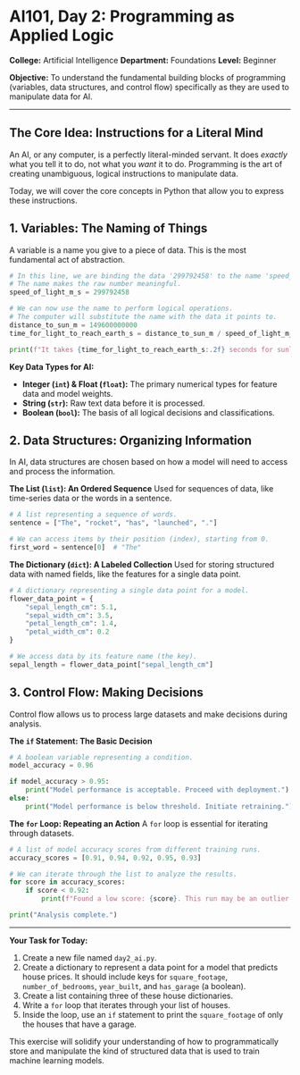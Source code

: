 # AI101, Day 2: Programming as Applied Logic

**College:** Artificial Intelligence
**Department:** Foundations
**Level:** Beginner

**Objective:** To understand the fundamental building blocks of programming (variables, data structures, and control flow) specifically as they are used to manipulate data for AI.

---

## The Core Idea: Instructions for a Literal Mind

An AI, or any computer, is a perfectly literal-minded servant. It does *exactly* what you tell it to do, not what you *want* it to do. Programming is the art of creating unambiguous, logical instructions to manipulate data.

Today, we will cover the core concepts in Python that allow you to express these instructions.

## 1. Variables: The Naming of Things

A variable is a name you give to a piece of data. This is the most fundamental act of abstraction.

```python
# In this line, we are binding the data '299792458' to the name 'speed_of_light_m_s'.
# The name makes the raw number meaningful.
speed_of_light_m_s = 299792458

# We can now use the name to perform logical operations.
# The computer will substitute the name with the data it points to.
distance_to_sun_m = 149600000000
time_for_light_to_reach_earth_s = distance_to_sun_m / speed_of_light_m_s

print(f"It takes {time_for_light_to_reach_earth_s:.2f} seconds for sunlight to reach Earth.")
```

**Key Data Types for AI:**
*   **Integer (`int`) & Float (`float`):** The primary numerical types for feature data and model weights.
*   **String (`str`):** Raw text data before it is processed.
*   **Boolean (`bool`):** The basis of all logical decisions and classifications.

## 2. Data Structures: Organizing Information

In AI, data structures are chosen based on how a model will need to access and process the information.

**The List (`list`): An Ordered Sequence**
Used for sequences of data, like time-series data or the words in a sentence.

```python
# A list representing a sequence of words.
sentence = ["The", "rocket", "has", "launched", "."]

# We can access items by their position (index), starting from 0.
first_word = sentence[0]  # "The"
```

**The Dictionary (`dict`): A Labeled Collection**
Used for storing structured data with named fields, like the features for a single data point.

```python
# A dictionary representing a single data point for a model.
flower_data_point = {
    "sepal_length_cm": 5.1,
    "sepal_width_cm": 3.5,
    "petal_length_cm": 1.4,
    "petal_width_cm": 0.2
}

# We access data by its feature name (the key).
sepal_length = flower_data_point["sepal_length_cm"]
```

## 3. Control Flow: Making Decisions

Control flow allows us to process large datasets and make decisions during analysis.

**The `if` Statement: The Basic Decision**

```python
# A boolean variable representing a condition.
model_accuracy = 0.96

if model_accuracy > 0.95:
    print("Model performance is acceptable. Proceed with deployment.")
else:
    print("Model performance is below threshold. Initiate retraining.")
```

**The `for` Loop: Repeating an Action**
A `for` loop is essential for iterating through datasets.

```python
# A list of model accuracy scores from different training runs.
accuracy_scores = [0.91, 0.94, 0.92, 0.95, 0.93]

# We can iterate through the list to analyze the results.
for score in accuracy_scores:
    if score < 0.92:
        print(f"Found a low score: {score}. This run may be an outlier.")

print("Analysis complete.")
```

---

**Your Task for Today:**

1.  Create a new file named `day2_ai.py`.
2.  Create a dictionary to represent a data point for a model that predicts house prices. It should include keys for `square_footage`, `number_of_bedrooms`, `year_built`, and `has_garage` (a boolean).
3.  Create a list containing three of these house dictionaries.
4.  Write a `for` loop that iterates through your list of houses.
5.  Inside the loop, use an `if` statement to print the `square_footage` of only the houses that have a garage.

This exercise will solidify your understanding of how to programmatically store and manipulate the kind of structured data that is used to train machine learning models.
